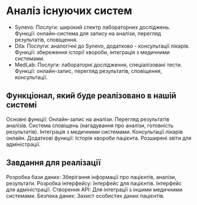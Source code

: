 # Аналіз існуючих систем

- Synevo:
Послуги: широкий спектр лабораторних досліджень.
Функції: онлайн-система для запису на аналізи, перегляд результатів, сповіщення.
- Dila:
Послуги: аналогічні до Synevo, додатково - консультації лікарів.
Функції: збереження історії хвороби, інтеграція з медичними системами.
- MedLab:
Послуги: лабораторні дослідження, спеціалізовані тести.
Функції: онлайн-запис, перегляд результатів, сповіщення, консультації.

## Функціонал, який буде реалізовано в нашій системі

Основні функції:
Онлайн-запис на аналізи.
Перегляд результатів аналізів.
Система сповіщень (нагадування про аналізи, готовність результатів).
Інтеграція з медичними системами.
Консультації лікарів онлайн.
Додаткові функції:
Історія хвороби пацієнта.
Розширені звіти для адміністрації.

## Завдання для реалізації

Розробка бази даних:
Зберігання інформації про пацієнтів, аналізи, результати.
Розробка інтерфейсу:
Інтерфейс для пацієнтів.
Інтерфейс для адміністрації.
Створення API:
Для інтеграції з іншими медичними системами.
Безпека даних:
Захист особистих даних пацієнтів.
